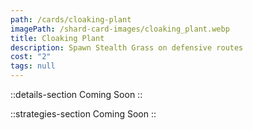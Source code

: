 ```yaml
---
path: /cards/cloaking-plant
imagePath: /shard-card-images/cloaking_plant.webp
title: Cloaking Plant
description: Spawn Stealth Grass on defensive routes
cost: "2"
tags: null
---
```


::details-section
Coming Soon
::

::strategies-section
Coming Soon
::
